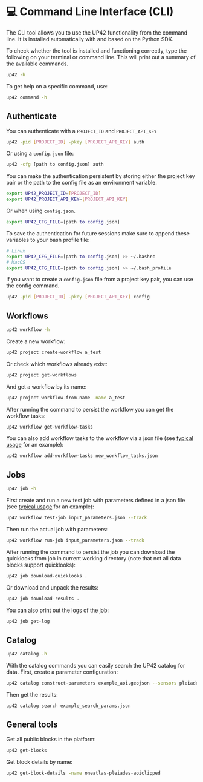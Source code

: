 # :computer: Command Line Interface (CLI)

The CLI tool allows you to use the UP42 functionality from the command line. 
It is installed automatically with and based on the Python SDK. 

To check whether the tool is installed and functioning correctly, type the following on your
terminal or command line. This will print out a summary of the available commands.

```bash
up42 -h
```


To get help on a specific command, use:

```bash
up42 command -h
```

## Authenticate
You can authenticate with a `PROJECT_ID` and `PROJECT_API_KEY`
```bash
up42 -pid [PROJECT_ID] -pkey [PROJECT_API_KEY] auth
```

Or using a `config.json` file:
```bash
up42 -cfg [path to config.json] auth
```

You can make the authentication persistent by storing either the project key
pair or the path to the config file as an environment variable.

```bash
export UP42_PROJECT_ID=[PROJECT_ID]
export UP42_PROJECT_API_KEY=[PROJECT_API_KEY]
```

Or when using `config.json`.

```bash
export UP42_CFG_FILE=[path to config.json]
```

To save the authentication for future sessions make sure to append these variables
to your bash profile file:
```bash
# Linux
export UP42_CFG_FILE=[path to config.json] >> ~/.bashrc
# MacOS
export UP42_CFG_FILE=[path to config.json] >> ~/.bash_profile
```

If you want to create a `config.json` file from a project key pair, you can use the
config command.

```bash
up42 -pid [PROJECT_ID] -pkey [PROJECT_API_KEY] config
```

## Workflows
```bash
up42 workflow -h
```

Create a new workflow:
```bash
up42 project create-workflow a_test
```

Or check which workflows already exist:
```bash
up42 project get-workflows
```

And get a workflow by its name:
```bash
up42 project workflow-from-name -name a_test
```

After running the command to persist the workflow you can get the workflow tasks:

```bash
up42 workflow get-workflow-tasks
```

You can also add workflow tasks to the workflow via a json file (see [typical usage](typical-usage.md) for an example):
```bash
up42 workflow add-workflow-tasks new_workflow_tasks.json
```

## Jobs
```bash
up42 job -h
```

First create and run a new test job with parameters defined in a json file (see [typical usage](typical-usage.md) for an example):
```bash
up42 workflow test-job input_parameters.json --track
```

Then run the actual job with parameters:
```bash
up42 workflow run-job input_parameters.json --track
```

After running the command to persist the job you can download the quicklooks from
job in current working directory (note that not all data blocks support quicklooks):
```bash
up42 job download-quicklooks .
```
Or download and unpack the results:
```bash
up42 job download-results .
```

You can also print out the logs of the job:
```bash
up42 job get-log
```

## Catalog
```bash
up42 catalog -h
```

With the catalog commands you can easily search the UP42 catalog for data. First,
create a parameter configuration:
```bash
up42 catalog construct-parameters example_aoi.geojson --sensors pleiades --max-cloud-cover 5
```

Then get the results:
```bash
up42 catalog search example_search_params.json
```

## General tools

Get all public blocks in the platform:
```bash
up42 get-blocks
```

Get block details by name:
```bash
up42 get-block-details -name oneatlas-pleiades-aoiclipped
```